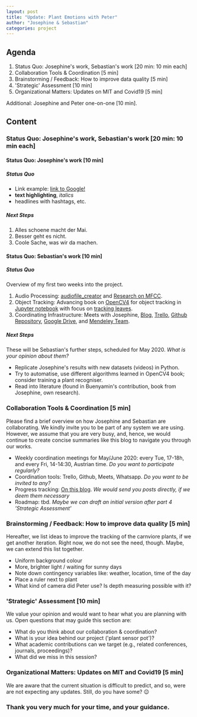 ```yaml
---
layout: post
title: "Update: Plant Emotions with Peter"
author: "Josephine & Sebastian"
categories: project
---
```


## Agenda

1. Status Quo: Josephine's work, Sebastian's work  [20 min: 10 min each]
2. Collaboration Tools & Coordination [5 min]
3. Brainstorming / Feedback: How to improve data quality [5 min]
4. 'Strategic' Assessment [10 min]
5. Organizational Matters: Updates on MIT and Covid19 [5 min]

Additional: Josephine and Peter one-on-one [10 min].

## Content

### Status Quo: Josephine's work, Sebastian's work  [20 min: 10 min each]

#### Status Quo: Josephine's work [10 min]

##### Status Quo
- Link example: [link to Google!](http://google.com)
- __text highlighting__, _italics_
- headlines with hashtags, etc.

##### Next Steps

1. Alles schoene macht der Mai.
2. Besser geht es nicht.
3. Coole Sache, was wir da machen.

#### Status Quo: Sebastian's work [10 min]

##### Status Quo

Overview of my first two weeks into the project.

1. Audio Processing: [audiofile_creator](https://github.com/plantions/creatingEmotionAudios) and [Research on MFCC](https://plantions.github.io/project/2020/05/11/sound.html).
2. Object Tracking: Advancing book on [OpenCV4](https://plantions.github.io/project/2020/05/14/opencv.html) for object tracking in [Jupyter notebook](https://github.com/plantions/video-edge-extractor) with focus on [tracking leaves](https://github.com/plantions/video-edge-extractor/blob/master/Tracking_leaves.ipynb).
3. Coordinating Infrastructure: Meets with Josephine, [Blog](plantions.github.io), [Trello](https://trello.com/b/bgOuMEt0/mit-emotions-via-plants), [Github Repository](https://github.com/plantions), [Google Drive](https://drive.google.com/drive/folders/1eXMw6ud5SzLtQtpqs4tOAtf8WXSMhvWM), and [Mendeley Team](https://www.mendeley.com/community/plantions.net/).

##### Next Steps

These will be Sebastian's further steps, scheduled for May 2020. *What is your opinion about them?*

- Replicate Josephine's results with new datasets (videos) in Python.
- Try to automatise, use different algorithms learned in OpenCV4 book; consider training a plant recogniser.
- Read into literature (found in Buenyamin's contribution, book from Josephine, own research).

### Collaboration Tools & Coordination [5 min]

Please find a brief overview on how Josephine and Sebastian are collaborating. We kindly invite you to be part of any system we are using. However, we assume that you are very busy, and, hence, we would continue to create concise summaries like this blog to navigate you through our works.

- Weekly coordination meetings for May/June 2020: every Tue, 17-18h, and every Fri, 14-14:30, Austrian time. *Do you want to participate regularly?*
- Coordination tools: Trello, Github, Meets, Whatsapp. *Do you want to be invited to any?*
- Progress tracking: [On this blog](plantions.github.io). *We would send you posts directly, if we deem them necessary*
- Roadmap: tbd. *Maybe we can draft an initial version after part 4 'Strategic Assessment'*

### Brainstorming / Feedback: How to improve data quality [5 min]

Hereafter, we list ideas to improve the tracking of the carnviore plants, if we get another iteration. Right now, we do not see the need, though. Maybe, we can extend this list together.

- Uniform background colour
- More, brighter light / waiting for sunny days
- Note down contingency variables like: weather, location, time of the day
- Place a ruler next to plant
- What kind of camera did Peter use? Is depth measuring possible with it?

### 'Strategic' Assessment [10 min]

We value your opinion and would want to hear what you are planning with us. Open questions that may guide this section are:

- What do you think about our collaboration & coordination?
- What is your idea behind our project ('plant sensor pot')?
- What academic contributions can we target (e.g., related conferences, journals, proceedings)?
- What did we miss in this session?

### Organizational Matters: Updates on MIT and Covid19 [5 min]

We are aware that the current situation is difficult to predict, and so, were are not expecting any updates.
Still, do you have some? :wink:

### Thank you very much for your time, and your guidance.
